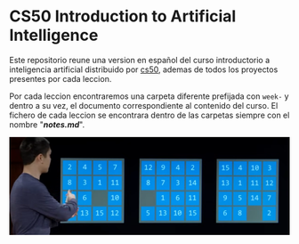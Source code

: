 # CS50 Introduction to Artificial Intelligence

Este repositorio reune una version en español del curso introductorio a inteligencia artificial distribuido por [cs50](https://cs50.harvard.edu), ademas de todos los proyectos presentes por cada leccion.

Por cada leccion encontraremos una carpeta diferente prefijada con `week-` y dentro a su vez, el documento correspondiente al contenido del curso. El fichero de cada leccion se encontrara dentro de las carpetas siempre con el nombre "**_notes.md_**".

![alt text](week-0/imgs/agent-state-concept-explanation-example.PNG)